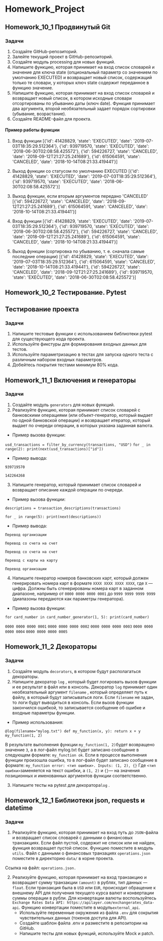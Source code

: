 # Homework_Project

## Homework_10_1 Продвинутый Git

### Задачи

1. Создайте GitHub-репозиторий.
2. Залейте текущий проект в GitHub-репозиторий.
3. Создайте модуль processing для новых функций.
4. Напишите функцию, которая принимает на вход список словарей и значение для ключа
   state (опциональный параметр со значением по умолчанию EXECUTED) и возвращает новый список, содержащий только те
   словари, у которых ключ state содержит переданное в функцию значение.
5. Напишите функцию, которая принимает на вход список словарей и возвращает новый список, в котором исходные словари
   отсортированы по убыванию даты (ключ
   date). Функция принимает два аргумента, второй необязательный задает порядок сортировки (убывание, возрастание).
6. Создайте README-файл для проекта.

#### Пример работы функции

1. Вход функции
   [{'id': 41428829, 'state': 'EXECUTED', 'date': '2019-07-03T18:35:29.512364'}, {'id': 939719570, 'state': 'EXECUTED', 'date': '2018-06-30T02:08:58.425572'}, {'id': 594226727, 'state': 'CANCELED', 'date': '2018-09-12T21:27:25.241689'}, {'id': 615064591, 'state': 'CANCELED', 'date': '2018-10-14T08:21:33.419441'}]

2. Выход функции со статусом по умолчанию EXECUTED
   [{'id': 41428829, 'state': 'EXECUTED', 'date': '2019-07-03T18:35:29.512364'}, {'id': 939719570, 'state': 'EXECUTED', 'date': '2018-06-30T02:08:58.425572'}]

3. Выход функции, если вторым аргументов передано 'CANCELED'
   [{'id': 594226727, 'state': 'CANCELED', 'date': '2018-09-12T21:27:25.241689'}, {'id': 615064591, 'state': 'CANCELED', 'date': '2018-10-14T08:21:33.419441'}]

4. Вход функции
   [{'id': 41428829, 'state': 'EXECUTED', 'date': '2019-07-03T18:35:29.512364'}, {'id': 939719570, 'state': 'EXECUTED', 'date': '2018-06-30T02:08:58.425572'}, {'id': 594226727, 'state': 'CANCELED', 'date': '2018-09-12T21:27:25.241689'}, {'id': 615064591, 'state': 'CANCELED', 'date': '2018-10-14T08:21:33.419441'}]

5. Выход функции (сортировка по убыванию, т. е. сначала самые последние операции)
   [{'id': 41428829, 'state': 'EXECUTED', 'date': '2019-07-03T18:35:29.512364'}, {'id': 615064591, 'state': 'CANCELED', 'date': '2018-10-14T08:21:33.419441'}, {'id': 594226727, 'state': 'CANCELED', 'date': '2018-09-12T21:27:25.241689'}, {'id': 939719570, 'state': 'EXECUTED', 'date': '2018-06-30T02:08:58.425572'}]

## Homework_10_2 Тестирование. Pytest

## Тестирование проекта

### Задачи

1. Напишите тестовые функции с использованием библиотеки pytest для существующего кода проекта.
2. Используйте фикстуры для формирования входных данных для тестов.
3. Используйте параметризацию в тестах для запуска одного теста с различным набором входных параметров.
4. Добейтесь покрытия тестами минимум 80% кода.

## Homework_11_1 Включения и генераторы

### Задачи

1. Создайте модуль `generators` для новых функций.
2. Реализуйте функцию, которая принимает список словарей с банковскими операциями (или объект-генератор, который выдает
   по одной банковской операции) и возвращает итератор, который выдает по очереди операции, в которых указана заданная
   валюта.

- Пример вызова функции:

`usd_transactions = filter_by_currency(transactions, "USD")`
`for _ in range(2):
print(next(usd_transactions)["id"])`

- Пример вывода:

`939719570`

`142264268`

3. Напишите генератор, который принимает список словарей и возвращает описание каждой операции по очереди.

- Пример вызова функции:

`descriptions = transaction_descriptions(transactions)`

`for _ in range(5):
print(next(descriptions))`

- Пример вывода:

`Перевод организации`

`Перевод со счета на счет`

`Перевод со счета на счет`

`Перевод с карты на карту`

`Перевод организации`

4. Напишите генератор номеров банковских карт, который должен генерировать номера карт в формате `XXXX XXXX XXXX XXXX`,
   где `X` — цифра. Должны быть сгенерированы номера карт в заданном диапазоне, например от `0000 0000 0000 0001`
   до `9999 9999 9999 9999` (диапазоны передаются как параметры генератора).

- Пример вызова функции:

`for card_number in card_number_generator(1, 5):
print(card_number)`

`0000 0000 0000 0001`
`0000 0000 0000 0002`
`0000 0000 0000 0003`
`0000 0000 0000 0004`
`0000 0000 0000 0005`

## Homework_11_2 Декораторы

### Задачи

1. Создайте модуль `decorators`, в котором будут располагаться декораторы.
2. Напишите декоратор `log` , который будет логировать вызов функции и ее результат в файл или в консоль.
   Декоратор `log` принимает один необязательный аргумент `filename` , который определяет путь к файлу, в который будут
   записываться логи. Если `filename` не задан, то логи будут выводиться в консоль. Если вызов функции закончился
   ошибкой,
   то записывается сообщение об ошибке и входные параметры функции.

- Пример использования:

`@log(filename="mylog.txt")
def my_function(x, y):
return x + y
my_function(1, 2)`

В результате выполнения функции `my_function(1, 2)`будет возвращено значение `3`, а в лог-файл mylog.txt будет
записано сообщение в следующем формате: `my_function ok`. Если в процессе выполнения функции произошла ошибка,
то в лог-файл будет записано сообщение в формате:
`my_function error: <тип ошибки>. Inputs: (1, 2), {}` Где `<тип ошибки>`заменяется на текст ошибки, а
`(1, 2)` и `{}`— на значения позиционных и именованных аргументов функции соответственно.

3. Напишите тесты на pytest для декоратора`log` .

## Homework_12_1 Библиотеки json, requests и datetime

### Задачи

1. Реализуйте функцию, которая принимает на вход путь до `JSON`-файла и возвращает список словарей с данными о
   финансовых
   транзакциях. Если файл пустой, содержит не список или не найден, функция возвращает пустой список. Функцию поместите
   в модуль `utils`. Файл с данными о финансовых транзациях `operations.json` поместите в директорию `data/` в корне
   проекта.

Ссылка на файл: `operations.json.`

2. Реализуйте функцию, которая принимает на вход транзакцию и возвращает сумму транзакции `(amount)` в рублях, тип
   данных —
   `float`. Если транзакция была в `USD` или `EUR`, происходит обращение к внешнему API для получения текущего курса
   валют и конвертации суммы операции в рубли. Для
   конвертации валюты воспользуйтесь `Exchange Rates Data API: https://apilayer.com/exchangerates_data-api`. Функцию
   конвертации поместите в модуль`external_api`.
   - Используйте переменные окружения из файла `.env` для сокрытия чувствительных данных (токенов доступа для API).
   - Создайте шаблон файла .env и разместите в репозитории на GitHub.
   - Напишите тесты для новых функций, используйте Mock и patch.